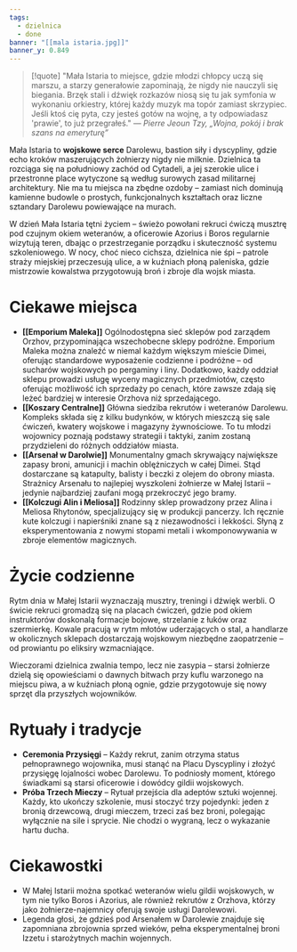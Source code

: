 ```yaml
---
tags:
  - dzielnica
  - done
banner: "[[mala istaria.jpg]]"
banner_y: 0.849
---
```

>[!quote] "Mała Istaria to miejsce, gdzie młodzi chłopcy uczą się marszu, a starzy generałowie zapominają, że nigdy nie nauczyli się biegania. Brzęk stali i dźwięk rozkazów niosą się tu jak symfonia w wykonaniu orkiestry, której każdy muzyk ma topór zamiast skrzypiec. Jeśli ktoś cię pyta, czy jesteś gotów na wojnę, a ty odpowiadasz 'prawie', to już przegrałeś."
>— _Pierre Jeoun Tzy, „Wojna, pokój i brak szans na emeryturę”_

Mała Istaria to **wojskowe serce** Darolewu, bastion siły i dyscypliny, gdzie echo kroków maszerujących żołnierzy nigdy nie milknie. Dzielnica ta rozciąga się na południowy zachód od Cytadeli, a jej szerokie ulice i przestronne place wytyczone są według surowych zasad militarnej architektury. Nie ma tu miejsca na zbędne ozdoby – zamiast nich dominują kamienne budowle o prostych, funkcjonalnych kształtach oraz liczne sztandary Darolewu powiewające na murach. 

W dzień Mała Istaria tętni życiem – świeżo powołani rekruci ćwiczą musztrę pod czujnym okiem weteranów, a oficerowie Azorius i Boros regularnie wizytują teren, dbając o przestrzeganie porządku i skuteczność systemu szkoleniowego. W nocy, choć nieco cichsza, dzielnica nie śpi – patrole straży miejskiej przeczesują ulice, a w kuźniach płoną paleniska, gdzie mistrzowie kowalstwa przygotowują broń i zbroje dla wojsk miasta.
# **Ciekawe miejsca**
- **[[Emporium Maleka]]** 
	Ogólnodostępna sieć sklepów pod zarządem Orzhov, przypominająca wszechobecne sklepy podróżne. Emporium Maleka można znaleźć w niemal każdym większym mieście Dimei, oferując standardowe wyposażenie codzienne i podróżne – od sucharów wojskowych po pergaminy i liny. Dodatkowo, każdy oddział sklepu prowadzi usługę wyceny magicznych przedmiotów, często oferując możliwość ich sprzedaży po cenach, które zawsze zdają się leżeć bardziej w interesie Orzhova niż sprzedającego.
- **[[Koszary Centralne]]**
	Główna siedziba rekrutów i weteranów Darolewu. Kompleks składa się z kilku budynków, w których mieszczą się sale ćwiczeń, kwatery wojskowe i magazyny żywnościowe. To tu młodzi wojownicy poznają podstawy strategii i taktyki, zanim zostaną przydzieleni do różnych oddziałów miasta.
- **[[Arsenał w Darolwie]]**
	Monumentalny gmach skrywający największe zapasy broni, amunicji i machin oblężniczych w całej Dimei. Stąd dostarczane są katapulty, balisty i beczki z olejem do obrony miasta. Strażnicy Arsenału to najlepiej wyszkoleni żołnierze w Małej Istarii – jedynie najbardziej zaufani mogą przekroczyć jego bramy.
- **[[Kolczugi Alin i Meliosa]]** 
	Rodzinny sklep prowadzony przez Alina i Meliosa Rhytonów, specjalizujący się w produkcji pancerzy. Ich ręcznie kute kolczugi i napierśniki znane są z niezawodności i lekkości. Słyną z eksperymentowania z nowymi stopami metali i wkomponowywania w zbroje elementów magicznych.
# **Życie codzienne**
Rytm dnia w Małej Istarii wyznaczają musztry, treningi i dźwięk werbli. O świcie rekruci gromadzą się na placach ćwiczeń, gdzie pod okiem instruktorów doskonalą formacje bojowe, strzelanie z łuków oraz szermierkę. Kowale pracują w rytm młotów uderzających o stal, a handlarze w okolicznych sklepach dostarczają wojskowym niezbędne zaopatrzenie – od prowiantu po eliksiry wzmacniające.

Wieczorami dzielnica zwalnia tempo, lecz nie zasypia – starsi żołnierze dzielą się opowieściami o dawnych bitwach przy kuflu warzonego na miejscu piwa, a w kuźniach płoną ognie, gdzie przygotowuje się nowy sprzęt dla przyszłych wojowników.
# **Rytuały i tradycje**
- **Ceremonia Przysięgi** – Każdy rekrut, zanim otrzyma status pełnoprawnego wojownika, musi stanąć na Placu Dyscypliny i złożyć przysięgę lojalności wobec Darolewu. To podniosły moment, którego świadkami są starsi oficerowie i dowódcy gildii wojskowych.
- **Próba Trzech Mieczy** – Rytuał przejścia dla adeptów sztuki wojennej. Każdy, kto ukończy szkolenie, musi stoczyć trzy pojedynki: jeden z bronią drzewcową, drugi mieczem, trzeci zaś bez broni, polegając wyłącznie na sile i sprycie. Nie chodzi o wygraną, lecz o wykazanie hartu ducha.
# **Ciekawostki**
- W Małej Istarii można spotkać weteranów wielu gildii wojskowych, w tym nie tylko Boros i Azorius, ale również rekrutów z Orzhova, którzy jako żołnierze-najemnicy oferują swoje usługi Darolewowi.
- Legenda głosi, że gdzieś pod Arsenałem w Darolewie znajduje się zapomniana zbrojownia sprzed wieków, pełna eksperymentalnej broni Izzetu i starożytnych machin wojennych.